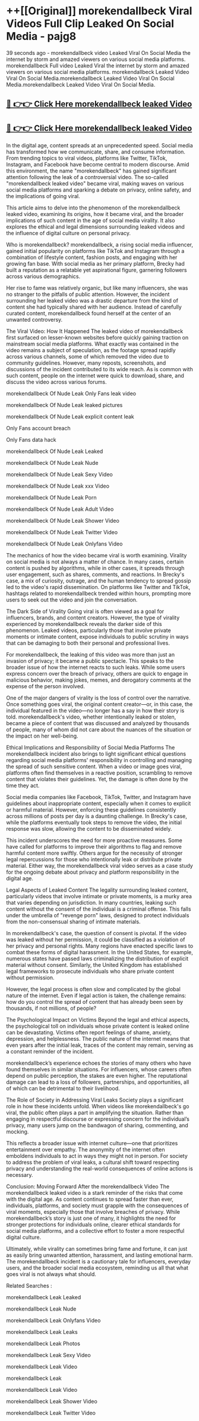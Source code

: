 # ++[[Original]] morekendallbeck Viral Videos Full Clip Leaked On Social Media - pajg8<br>

39 seconds ago - morekendallbeck video Leaked Viral On Social Media the internet by storm and amazed viewers on various social media platforms.
morekendallbeck Full video Leaked Viral the internet by storm and amazed viewers on various social media platforms. morekendallbeck Leaked Video Viral On Social Media.morekendallbeck Leaked Video Viral On Social Media.morekendallbeck Leaked Video Viral On Social Media.<br>


## [🔴 👉👉 Click Here morekendallbeck leaked Video ](https://onlyclips.site?title=morekendallbeck&ref=git)

## [🔴 👉👉 Click Here morekendallbeck leaked Video ](https://onlyclips.site?title=morekendallbeck&ref=git)

In the digital age, content spreads at an unprecedented speed. Social media has transformed how we communicate, share, and consume information. From trending topics to viral videos, platforms like Twitter, TikTok, Instagram, and Facebook have become central to modern discourse. Amid this environment, the name "morekendallbeck" has gained significant attention following the leak of a controversial video. The so-called "morekendallbeck leaked video" became viral, making waves on various social media platforms and sparking a debate on privacy, online safety, and the implications of going viral.

This article aims to delve into the phenomenon of the morekendallbeck leaked video, examining its origins, how it became viral, and the broader implications of such content in the age of social media virality. It also explores the ethical and legal dimensions surrounding leaked videos and the influence of digital culture on personal privacy.

Who is morekendallbeck?
morekendallbeck, a rising social media influencer, gained initial popularity on platforms like TikTok and Instagram through a combination of lifestyle content, fashion posts, and engaging with her growing fan base. With social media as her primary platform, Brecky had built a reputation as a relatable yet aspirational figure, garnering followers across various demographics.

Her rise to fame was relatively organic, but like many influencers, she was no stranger to the pitfalls of public attention. However, the incident surrounding her leaked video was a drastic departure from the kind of content she had typically shared with her audience. Instead of carefully curated content, morekendallbeck found herself at the center of an unwanted controversy.

The Viral Video: How It Happened
The leaked video of morekendallbeck first surfaced on lesser-known websites before quickly gaining traction on mainstream social media platforms. What exactly was contained in the video remains a subject of speculation, as the footage spread rapidly across various channels, some of which removed the video due to community guidelines. However, many reposts, screenshots, and discussions of the incident contributed to its wide reach. As is common with such content, people on the internet were quick to download, share, and discuss the video across various forums.

morekendallbeck Of Nude Leak Only Fans leak video

morekendallbeck Of Nude Leak leaked pictures

morekendallbeck Of Nude Leak explicit content leak

Only Fans account breach

Only Fans data hack

morekendallbeck Of Nude Leak Leaked

morekendallbeck Of Nude Leak Nude

morekendallbeck Of Nude Leak Sexy Video

morekendallbeck Of Nude Leak xxx Video

morekendallbeck Of Nude Leak Porn

morekendallbeck Of Nude Leak Adult Video

morekendallbeck Of Nude Leak Shower Video

morekendallbeck Of Nude Leak Twitter Video

morekendallbeck Of Nude Leak Onlyfans Video

The mechanics of how the video became viral is worth examining. Virality on social media is not always a matter of chance. In many cases, certain content is pushed by algorithms, while in other cases, it spreads through user engagement, such as shares, comments, and reactions. In Brecky's case, a mix of curiosity, outrage, and the human tendency to spread gossip led to the video's rapid dissemination. On platforms like Twitter and TikTok, hashtags related to morekendallbeck trended within hours, prompting more users to seek out the video and join the conversation.

The Dark Side of Virality
Going viral is often viewed as a goal for influencers, brands, and content creators. However, the type of virality experienced by morekendallbeck reveals the darker side of this phenomenon. Leaked videos, particularly those that involve private moments or intimate content, expose individuals to public scrutiny in ways that can be damaging to both their personal and professional lives.

For morekendallbeck, the leaking of this video was more than just an invasion of privacy; it became a public spectacle. This speaks to the broader issue of how the internet reacts to such leaks. While some users express concern over the breach of privacy, others are quick to engage in malicious behavior, making jokes, memes, and derogatory comments at the expense of the person involved.

One of the major dangers of virality is the loss of control over the narrative. Once something goes viral, the original content creator—or, in this case, the individual featured in the video—no longer has a say in how their story is told. morekendallbeck's video, whether intentionally leaked or stolen, became a piece of content that was discussed and analyzed by thousands of people, many of whom did not care about the nuances of the situation or the impact on her well-being.

Ethical Implications and Responsibility of Social Media Platforms
The morekendallbeck incident also brings to light significant ethical questions regarding social media platforms' responsibility in controlling and managing the spread of such sensitive content. When a video or image goes viral, platforms often find themselves in a reactive position, scrambling to remove content that violates their guidelines. Yet, the damage is often done by the time they act.

Social media companies like Facebook, TikTok, Twitter, and Instagram have guidelines about inappropriate content, especially when it comes to explicit or harmful material. However, enforcing these guidelines consistently across millions of posts per day is a daunting challenge. In Brecky's case, while the platforms eventually took steps to remove the video, the initial response was slow, allowing the content to be disseminated widely.

This incident underscores the need for more proactive measures. Some have called for platforms to improve their algorithms to flag and remove harmful content more swiftly. Others argue for the necessity of stronger legal repercussions for those who intentionally leak or distribute private material. Either way, the morekendallbeck viral video serves as a case study for the ongoing debate about privacy and platform responsibility in the digital age.

Legal Aspects of Leaked Content
The legality surrounding leaked content, particularly videos that involve intimate or private moments, is a murky area that varies depending on jurisdiction. In many countries, leaking such content without the consent of the individual is a criminal offense. This falls under the umbrella of "revenge porn" laws, designed to protect individuals from the non-consensual sharing of intimate materials.

In morekendallbeck's case, the question of consent is pivotal. If the video was leaked without her permission, it could be classified as a violation of her privacy and personal rights. Many regions have enacted specific laws to combat these forms of digital harassment. In the United States, for example, numerous states have passed laws criminalizing the distribution of explicit material without consent. Similarly, the United Kingdom has established legal frameworks to prosecute individuals who share private content without permission.

However, the legal process is often slow and complicated by the global nature of the internet. Even if legal action is taken, the challenge remains: how do you control the spread of content that has already been seen by thousands, if not millions, of people?

The Psychological Impact on Victims
Beyond the legal and ethical aspects, the psychological toll on individuals whose private content is leaked online can be devastating. Victims often report feelings of shame, anxiety, depression, and helplessness. The public nature of the internet means that even years after the initial leak, traces of the content may remain, serving as a constant reminder of the incident.

morekendallbeck’s experience echoes the stories of many others who have found themselves in similar situations. For influencers, whose careers often depend on public perception, the stakes are even higher. The reputational damage can lead to a loss of followers, partnerships, and opportunities, all of which can be detrimental to their livelihood.

The Role of Society in Addressing Viral Leaks
Society plays a significant role in how these incidents unfold. When videos like morekendallbeck's go viral, the public often plays a part in amplifying the situation. Rather than engaging in respectful discourse or expressing concern for the individual’s privacy, many users jump on the bandwagon of sharing, commenting, and mocking.

This reflects a broader issue with internet culture—one that prioritizes entertainment over empathy. The anonymity of the internet often emboldens individuals to act in ways they might not in person. For society to address the problem of viral leaks, a cultural shift toward respecting privacy and understanding the real-world consequences of online actions is necessary.

Conclusion: Moving Forward After the morekendallbeck Video
The morekendallbeck leaked video is a stark reminder of the risks that come with the digital age. As content continues to spread faster than ever, individuals, platforms, and society must grapple with the consequences of viral moments, especially those that involve breaches of privacy. While morekendallbeck’s story is just one of many, it highlights the need for stronger protections for individuals online, clearer ethical standards for social media platforms, and a collective effort to foster a more respectful digital culture.

Ultimately, while virality can sometimes bring fame and fortune, it can just as easily bring unwanted attention, harassment, and lasting emotional harm. The morekendallbeck incident is a cautionary tale for influencers, everyday users, and the broader social media ecosystem, reminding us all that what goes viral is not always what should.

Related Searches :

morekendallbeck Leak Leaked

morekendallbeck Leak Nude

morekendallbeck Leak Onlyfans Video

morekendallbeck Leak Leaks

morekendallbeck Leak Photos

morekendallbeck Leak Sexy Video

morekendallbeck Leak Video

morekendallbeck Leak

morekendallbeck Leak Video

morekendallbeck Leak Shower Video

morekendallbeck Leak Twitter Video

